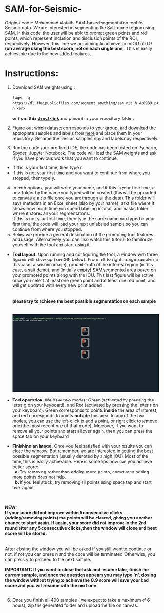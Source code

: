 # SAM-for-Seismic-
Original code: Mohammad Alotaibi
SAM-based segmentation tool for Seismic data. We are interested in segmenting the Salt-dome region using SAM. In this code, the user will be able to prompt green points and red points, which represent inclusion and disclusion points of the ROI, respectively. However, this time we are aiming to achieve an mIOU of 0.9 **(on average using the best score, not on each single one)**. This is easily achievable due to the new added features.

# Instructions: 
1. Download SAM weights using :<br><br>
`!wget -q https://dl.fbaipublicfiles.com/segment_anything/sam_vit_h_4b8939.pth <br>` <br><br>
**or from this [direct-link](https://dl.fbaipublicfiles.com/segment_anything/sam_vit_h_4b8939.pth)**
and place it in your repository folder. <br>
2. Figure out which dataset corresponds to your group, and download the appropiate samples and labels from [here](https://www.dropbox.com/scl/fo/zxmucpwwnd4w0428bj9r9/h?rlkey=q0ehe26z0kdyma0ngboa7pdu0&dl=0) and place them in your repository. Rename the files as samples.npy and labels.npy respectively.

3. Run the code your preffered IDE, the code has been tested on Pycharm, Spyder, Jupyter Notebook. The code will load the SAM weights and ask if you have previous work that you want to continue. 
  - If this is your first time, then type n.
  - If this is not your first time and you want to continue from where you stopped, then type y.
4. In both options, you will write your name, and if this is your first time, a new folder by the name you typed will be created (this will be uploaded to canvas a a zip file once you are through all the data). This folder will save metadata in an Excel sheet (also by your name), a txt file where it shows how much time you spend labeling in total, and masks folder where it stores all your segmentations. <br>
If this is not your first time, then type the same name you typed in your first time, the code will load your next unlabeled sample so you can continue from where you stopped.
5. Below we provide a general description of the prompting tool features and usage. Alternatively, you can also watch this tutorial to familiarize yourself with the tool and start using it.

  - **Tool layout.** Upon running and configuring the tool, a window with three figures will show up (see GIF below). From left to right: Image sample (in this case, a seismic image), ground-truth of the interest region (in this case, a salt dome), and (initially empty) SAM segmented area based on your promoted points along with the IOU. This last figure will be active once you select at least one green point and at least one red point, and will get updated with every new point added. <br><br><br> **please try to achieve the best possible segmentation on each sample**
<br><br><br>
![Example Image](SAM.gif)
  - **Tool operation.** We have two modes: Green (activated by pressing the letter g on your keyboard), and Red (activated by pressing the letter r on your keyboard). Green corresponds to points **inside** the area of interest, and red corresponds to points **outside** this area. In any of the two modes, you can use the left-click to add a point, or right click to remove one (the most recent one of that mode). Moreover, if you want to remove all your points and start all over again, then you can press the space tab on your keyboard <br>

  - **Finishing an image.**  Once you feel satisfied with your results you can close the window. But remember, we are interested in getting the best possible segmentation (usually denoted by a high IOU). Most of the time, this is easily achievable. Here is some tips how can you achieve better score:<br>
&nbsp;   **a.** Try removing rather than adding more points, sometimes adding more points does not help.<br>
&nbsp;   **b.** If you feel stuck, try removing all points using space tap and start over again<br><br><br>

**NEW:<br>**
**If your score did not improve within 5 consecutive clicks (adding/removing points) the points will be cleared, giving you another chance to start again.
If again, your score did not improve in the 2nd round after any 5 consecutive clicks, then the window will close and best score will be stored.**
<br><br><br>
After closing the window you will be asked if you still want to continue or not. if not you can press n and the code will be terminated. Otherwise, you can press y to proceed to the next sample.<br><br>
**IMPORTANT: If you want to close the task and resume later, finish the current sample, and once the question appears you may type 'n', closing the window without trying to achieve the 0.9 score will save your bad score and you will resume with the next one.** <br><br>

6. Once you finish all 400 samples ( we expect to take a maximum of 6 hours), zip the generated folder and upload the file on canvas.


